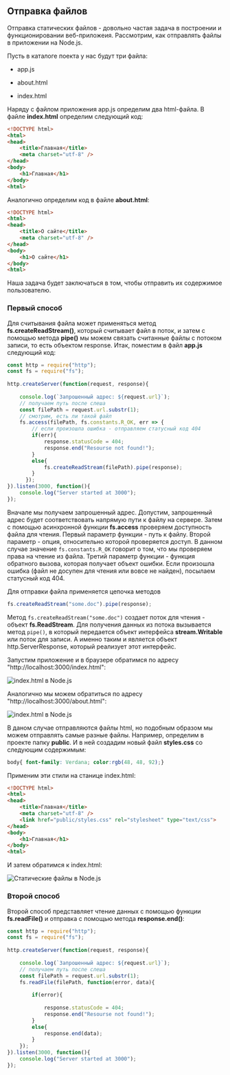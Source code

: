 ## Отправка файлов

Отправка статических файлов - довольно частая задача в построении и функционировании веб-приложеия. Рассмотрим, как отправлять файлы в 
приложении на Node.js.

Пусть в каталоге поекта у нас будут три файла:

- app.js

- about.html

- index.html

Наряду с файлом приложения app.js определим два html-файла. В файле **index.html** определим следующий код:

```html
<!DOCTYPE html>
<html>
<head>
    <title>Главная</title>
    <meta charset="utf-8" />
</head>
<body>
    <h1>Главная</h1>
</body>
<html>
```

Аналогично определим код в файле **about.html**:

```html
<!DOCTYPE html>
<html>
<head>
    <title>О сайте</title>
    <meta charset="utf-8" />
</head>
<body>
    <h1>О сайте</h1>
</body>
<html>
```

Наша задача будет заключаться в том, чтобы отправить их содержимое пользователю.

### Первый способ

Для считывания файла может применяться метод **fs.createReadStream()**, который считывает файл в поток, и затем с помощью метода **pipe()** мы можем связать считанные файлы с потоком записи, то есть объектом response. 
Итак, поместим в файл **app.js** следующий код:

```js
const http = require("http");
const fs = require("fs");
 
http.createServer(function(request, response){
     
    console.log(`Запрошенный адрес: ${request.url}`);
    // получаем путь после слеша
    const filePath = request.url.substr(1);
    // смотрим, есть ли такой файл
    fs.access(filePath, fs.constants.R_OK, err => {
        // если произошла ошибка - отправляем статусный код 404
        if(err){
            response.statusCode = 404;
            response.end("Resourse not found!");
        }
        else{
            fs.createReadStream(filePath).pipe(response);
        }
      });
}).listen(3000, function(){
    console.log("Server started at 3000");
});
```

Вначале мы получаем запрошенный адрес. Допустим, запрошенный адрес будет соответствовать напрямую пути к файлу на сервере. Затем с помощью асинхронной функции 
**fs.access** проверяем доступность файла для чтения. Первый параметр функции - путь к файлу. Второй параметр - опция, относительно которой 
проверяется доступ. В данном случае значение `fs.constants.R_OK` говорит о том, что мы проверяем права на чтение из файла. Третий параметр функции - 
функция обратного вызова, которая получает объект ошибки. Если произошла ошибка (файл не досупен для чтения или вовсе не найден), посылаем статусный код 404.

Для отправки файла применяется цепочка методов

```js
fs.createReadStream("some.doc").pipe(response);
```

Метод `fs.createReadStream("some.doc")` создает поток для чтения - объект **fs.ReadStream**. 
Для получения данных из потока вызывается метод `pipe()`, в который передается объект интерфейса **stream.Writable** или поток для записи. А именно 
таким и является объект http.ServerResponse, который реализует этот интерфейс.

Запустим приложение и в браузере обратимся по адресу "http://localhost:3000/index.html":

![index.html в Node.js](https://metanit.com/web/nodejs/pics/3.2.png)

Аналогично мы можем обратиться по адресу "http://localhost:3000/about.html":

![index.html в Node.js](https://metanit.com/web/nodejs/pics/3.8.png)

В даном случае отправляются файлы html, но подобным образом мы можем отправлять самые разные файлы. Например, определим в проекте папку **public**. 
И в ней создадим новый файл **styles.css** со следующим содержимым:

```css
body{ font-family: Verdana; color:rgb(48, 48, 92);}
```

Применим эти стили на станице index.html:

```html
<!DOCTYPE html>
<html>
<head>
    <title>Главная</title>
    <meta charset="utf-8" />
    <link href="public/styles.css" rel="stylesheet" type="text/css">
</head>
<body>
    <h1>Главная</h1>
</body>
<html>
```

И затем обратимся к index.html:

![Статические файлы в Node.js](https://metanit.com/web/nodejs/./pics/3.1.png)

### Второй способ

Второй способ представляет чтение данных с помощью функции **fs.readFile()** и отправка с помощью метода **response.end()**:

```js
const http = require("http");
const fs = require("fs");
 
http.createServer(function(request, response){
     
    console.log(`Запрошенный адрес: ${request.url}`);
    // получаем путь после слеша
    const filePath = request.url.substr(1);
    fs.readFile(filePath, function(error, data){
             
        if(error){
                 
            response.statusCode = 404;
            response.end("Resourse not found!");
        }   
        else{
            response.end(data);
        }
    });
}).listen(3000, function(){
    console.log("Server started at 3000");
});
```

